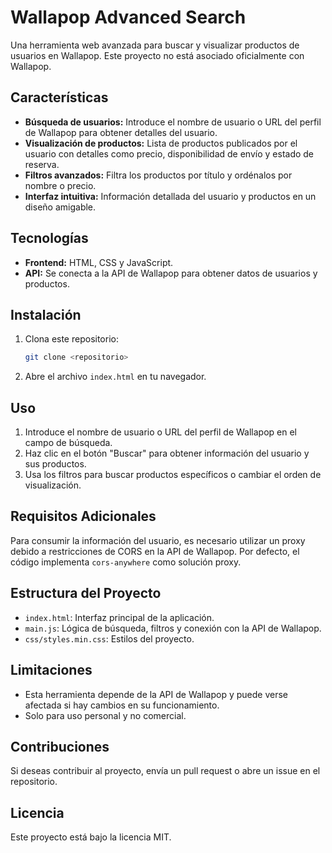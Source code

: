 
# Wallapop Advanced Search

Una herramienta web avanzada para buscar y visualizar productos de usuarios en Wallapop. Este proyecto no está asociado oficialmente con Wallapop.

## Características

- **Búsqueda de usuarios:** Introduce el nombre de usuario o URL del perfil de Wallapop para obtener detalles del usuario.
- **Visualización de productos:** Lista de productos publicados por el usuario con detalles como precio, disponibilidad de envío y estado de reserva.
- **Filtros avanzados:** Filtra los productos por título y ordénalos por nombre o precio.
- **Interfaz intuitiva:** Información detallada del usuario y productos en un diseño amigable.

## Tecnologías

- **Frontend:** HTML, CSS y JavaScript.
- **API:** Se conecta a la API de Wallapop para obtener datos de usuarios y productos.

## Instalación

1. Clona este repositorio:

   ```bash
   git clone <repositorio>
   ```

2. Abre el archivo `index.html` en tu navegador.

## Uso

1. Introduce el nombre de usuario o URL del perfil de Wallapop en el campo de búsqueda.
2. Haz clic en el botón "Buscar" para obtener información del usuario y sus productos.
3. Usa los filtros para buscar productos específicos o cambiar el orden de visualización.

## Requisitos Adicionales

Para consumir la información del usuario, es necesario utilizar un proxy debido a restricciones de CORS en la API de Wallapop. Por defecto, el código implementa `cors-anywhere` como solución proxy.

## Estructura del Proyecto

- `index.html`: Interfaz principal de la aplicación.
- `main.js`: Lógica de búsqueda, filtros y conexión con la API de Wallapop.
- `css/styles.min.css`: Estilos del proyecto.

## Limitaciones

- Esta herramienta depende de la API de Wallapop y puede verse afectada si hay cambios en su funcionamiento.
- Solo para uso personal y no comercial.

## Contribuciones

Si deseas contribuir al proyecto, envía un pull request o abre un issue en el repositorio.

## Licencia

Este proyecto está bajo la licencia MIT.
